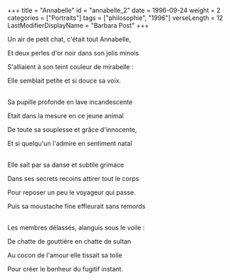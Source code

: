 +++
title = "Annabelle"
id = "annabelle_2"
date = 1996-09-24
weight = 2
categories = ["Portraits"]
tags = ["philosophie", "1996"]
verseLength = 12
LastModifierDisplayName = "Barbara Post"
+++

Un air de petit chat, c'était tout Annabelle,

Et deux perles d'or noir dans son jolis minois

S'alliaient à son teint couleur de mirabelle :

Elle semblait petite et si douce sa voix.

 \
Sa pupille profonde en lave incandescente

Etait dans la mesure en ce jeune animal

De toute sa souplesse et grâce d'innocente,

Et si quelqu'un l'admire en sentiment natal

 \
Elle sait par sa danse et subtile grimace

Dans ses secrets recoins attirer tout le corps

Pour reposer un peu le voyageur qui passe.

Puis sa moustache fine effleurait sans remords

 \
Les membres délassés, alanguis sous le voile :

De chatte de gouttière en chatte de sultan

Au cocon de l'amour elle tissait sa toile

Pour créer le bonheur du fugitif instant.
